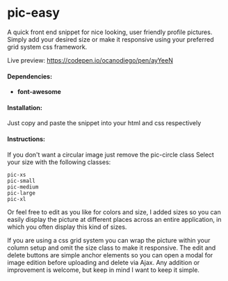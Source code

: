 # pic-easy
A quick front end snippet for nice looking, user friendly profile pictures. Simply add your desired size or make it responsive using your preferred grid system css framework.

Live preview: https://codepen.io/ocanodiego/pen/ayYeeN

#### Dependencies:

  * **font-awesome**

#### Installation:

Just copy and paste the snippet into your html and css respectively

#### Instructions:

If you don't want a circular image just remove the pic-circle class
Select your size with the following classes:
  
  ```
  pic-xs
  pic-small
  pic-medium
  pic-large
  pic-xl
  ```

Or feel free to edit as you like for colors and size, I added sizes so you can easily display the picture at different places across an entire application, in which you often display this kind of sizes.

If you are using a css grid system you can wrap the picture within your column setup and omit the size class to make it responsive.
The edit and delete buttons are simple anchor elements so you can open a modal for image edition before uploading and delete via Ajax.
Any addition or improvement is welcome, but keep in mind I want to keep it simple.
